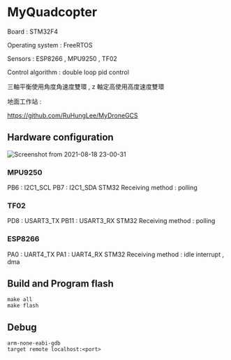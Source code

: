# MyQuadcopter

Board : STM32F4

Operating system : FreeRTOS

Sensors : ESP8266 , MPU9250 , TF02

Control algorithm : double loop pid control

三軸平衡使用角度角速度雙環 , z 軸定高使用高度速度雙環

地面工作站 : 

https://github.com/RuHungLee/MyDroneGCS

## Hardware configuration

![Screenshot from 2021-08-18 23-00-31](https://user-images.githubusercontent.com/39644941/129922624-bb8b14d3-2817-421e-85be-f0cf19bf4bf1.png)

### MPU9250

PB6 : I2C1_SCL
PB7 : I2C1_SDA
STM32 Receiving method : polling

### TF02

PD8 : USART3_TX
PB11 : USART3_RX
STM32 Receiving method : polling

### ESP8266

PA0 : UART4_TX
PA1 : UART4_RX
STM32 Receiving method : idle interrupt , dma

## Build and Program flash

```
make all
make flash 
```

## Debug

```
arm-none-eabi-gdb
target remote localhost:<port>
```


